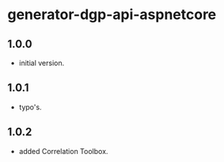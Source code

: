 # generator-dgp-api-aspnetcore

## 1.0.0

- initial version.

## 1.0.1

- typo's.

## 1.0.2

- added Correlation Toolbox. 